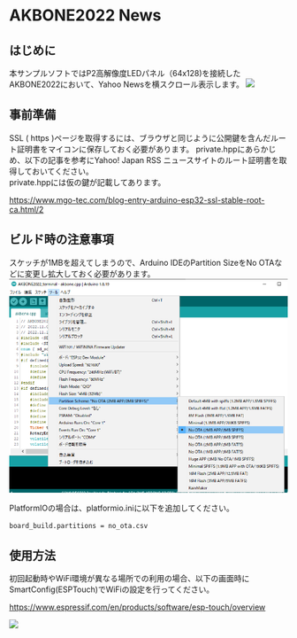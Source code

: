 # AKBONE2022 News

## はじめに
本サンプルソフトではP2高解像度LEDパネル（64x128)を接続したAKBONE2022において、Yahoo Newsを横スクロール表示します。
![](img/2022-11-20-10-47-56.png)

## 事前準備
SSL ( https )ページを取得するには、ブラウザと同じように公開鍵を含んだルート証明書をマイコンに保存しておく必要があります。
private.hppにあらかじめ、以下の記事を参考にYahoo! Japan RSS ニュースサイトのルート証明書を取得しておいてください。    
private.hppには仮の鍵が記載してあります。

https://www.mgo-tec.com/blog-entry-arduino-esp32-ssl-stable-root-ca.html/2

## ビルド時の注意事項
スケッチが1MBを超えてしまうので、Arduino IDEのPartition SizeをNo OTAなどに変更し拡大しておく必要があります。  
![](img/2022-11-20-17-48-19.png)

PlatformIOの場合は、platformio.iniに以下を追加してください。  
```
board_build.partitions = no_ota.csv
```  



## 使用方法
初回起動時やWiFi環境が異なる場所での利用の場合、以下の画面時にSmartConfig(ESPTouch)でWiFiの設定を行ってください。  

https://www.espressif.com/en/products/software/esp-touch/overview

![](img/![](img/2022-11-20-10-50-03.png).png)
